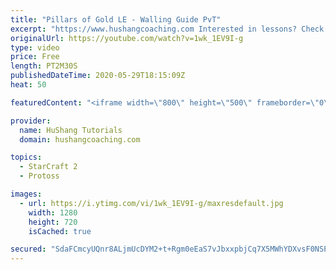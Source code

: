 ```yaml
---
title: "Pillars of Gold LE - Walling Guide PvT"
excerpt: "https://www.hushangcoaching.com Interested in lessons? Check out the website for more information ------------------------------------------------------------------------------------------------------- Want to support HuShang Tutorials directly? Patreon is a website where you can contribute a monthly"
originalUrl: https://youtube.com/watch?v=1wk_1EV9I-g
type: video
price: Free
length: PT2M30S
publishedDateTime: 2020-05-29T18:15:09Z
heat: 50

featuredContent: "<iframe width=\"800\" height=\"500\" frameborder=\"0\" src=\"https://www.youtube.com/embed/1wk_1EV9I-g\" allow=\"accelerometer; autoplay; encrypted-media; gyroscope; picture-in-picture\" allowfullscreen></iframe>"

provider:
  name: HuShang Tutorials
  domain: hushangcoaching.com

topics:
  - StarCraft 2
  - Protoss

images:
  - url: https://i.ytimg.com/vi/1wk_1EV9I-g/maxresdefault.jpg
    width: 1280
    height: 720
    isCached: true

secured: "SdaFCmcyUQnr8ALjmUcDYM2+t+Rgm0eEaS7vJbxxpbjCq7X5MWhYDXvsF0NSP7qzTUO88HBufE2ltwGq5JjWC3vQqblHO6gMVrZ61hWZeaVZcvSynVXqTTOnluqm86qd8+3abwnpJLv9xRiwQ/3MKNGf+MrBRClRX5pysWbk03aWKKiXB5aqquYJbYsqHX4hDLbMB4iPVgnqC3J4XMEzZoDk0YxwythtU8TAw6xs+KoFFSBYbDplOKkr/Ze6PLlNECql7N2FC45vpU3gMJWpNXbIF4Znrcof0rbzz4JnYDg93IM/box4XOPbJkh3bWmkAfK7AVGz90OVdgMpPVsIP+ILR+gwACJGcuhB3UeOXjOogCO7g9smyyIIDoyXBEHTgjw19kjHCwIBx1zGEX5E0hz1wGiIRutpaDhyIxZ336w=;yFpu03oVFrbLTRHRyLVPrg=="
---
```



